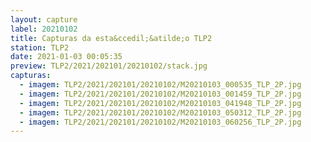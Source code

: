 ```yaml
---
layout: capture
label: 20210102
title: Capturas da esta&ccedil;&atilde;o TLP2
station: TLP2
date: 2021-01-03 00:05:35
preview: TLP2/2021/202101/20210102/stack.jpg
capturas:
  - imagem: TLP2/2021/202101/20210102/M20210103_000535_TLP_2P.jpg
  - imagem: TLP2/2021/202101/20210102/M20210103_001459_TLP_2P.jpg
  - imagem: TLP2/2021/202101/20210102/M20210103_041948_TLP_2P.jpg
  - imagem: TLP2/2021/202101/20210102/M20210103_050312_TLP_2P.jpg
  - imagem: TLP2/2021/202101/20210102/M20210103_060256_TLP_2P.jpg
---
```

